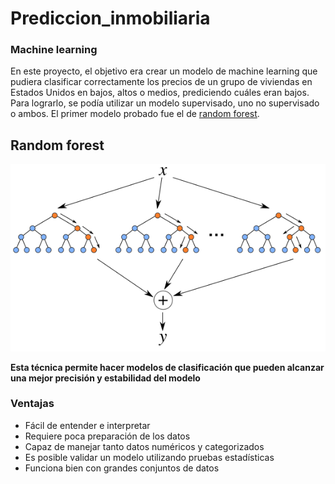#  Prediccion_inmobiliaria
### Machine learning

En este proyecto, el objetivo era crear un modelo de machine learning que pudiera clasificar correctamente los precios de un grupo de viviendas en Estados Unidos en bajos, altos o medios, prediciendo cuáles eran bajos. Para lograrlo, se podía utilizar un modelo supervisado, uno no supervisado o ambos.
El primer modelo probado fue el de [random forest](https://scikit-learn.org/stable/modules/generated/sklearn.ensemble.RandomForestClassifier.html). 
##  Random forest
![](random_forest.png)

**Esta técnica permite hacer modelos de clasificación que pueden alcanzar una mejor precisión y estabilidad del modelo**
### Ventajas
- Fácil de entender e interpretar
- Requiere poca preparación de los datos
- Capaz de manejar tanto datos numéricos y categorizados
- Es posible validar un modelo utilizando pruebas estadísticas
- Funciona bien con grandes conjuntos de datos
